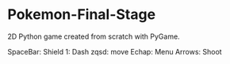 # Pokemon-Final-Stage
2D Python game created from scratch with PyGame.

SpaceBar: Shield
1: Dash
zqsd: move
Echap: Menu
Arrows: Shoot

